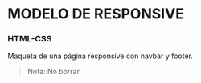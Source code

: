# MODELO DE RESPONSIVE

### HTML-CSS

Maqueta de una página responsive con navbar y footer.

> Nota: No borrar.
